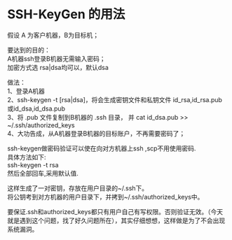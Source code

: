 # SSH-KeyGen 的用法

假设 A 为客户机器，B为目标机；

要达到的目的：<br>
A机器ssh登录B机器无需输入密码；<br>
加密方式选 rsa|dsa均可以，默认dsa

做法：<br>
1、登录A机器<br>
2、ssh-keygen -t [rsa|dsa]，将会生成密钥文件和私钥文件 id_rsa,id_rsa.pub或id_dsa,id_dsa.pub<br>
3、将 .pub 文件复制到B机器的 .ssh 目录， 并 cat id_dsa.pub >> ~/.ssh/authorized_keys<br>
4、大功告成，从A机器登录B机器的目标账户，不再需要密码了；

ssh-keygen做密码验证可以使在向对方机器上ssh ,scp不用使用密码.<br>
具体方法如下:<br>
ssh-keygen -t rsa<br>
然后全部回车,采用默认值.

这样生成了一对密钥，存放在用户目录的~/.ssh下。<br>
将公钥考到对方机器的用户目录下，并拷到~/.ssh/authorized_keys中。

要保证.ssh和authorized_keys都只有用户自己有写权限。否则验证无效。（今天就是遇到这个问题，找了好久问题所在），其实仔细想想，这样做是为了不会出现系统漏洞。

